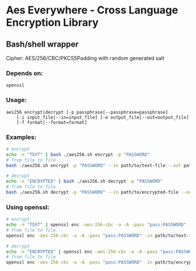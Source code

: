 # Aes Everywhere - Cross Language Encryption Library

## Bash/shell wrapper

Cipher: AES/256/CBC/PKCS5Padding with random generated salt


### Depends on:
```
openssl
```

### Usage:
```raw
aes256 encrypt|decrypt [-p passphrase|--passphrase=passphrase]
    [-i input_file|--in=input_file] [-o output_file|--out=output_file]
    [-f format|--format=format]
```

### Examples:

```bash
# encrypt
echo -n "TEXT" | bash ./aes256.sh encrypt -p "PASSWORD"
# from file to file
bash ./aes256.sh encrypt -p "PASSWORD" --in path/to/text-file --out path/to/encrypted-file

# decrypt
echo -n "ENCRYPTED" | bash ./aes256.sh decrypt -p "PASSWORD"
# from file to file
bash ./aes256.sh decrypt -p "PASSWORD" --in path/to/encrypted-file --out path/to/text-file
```

### Using openssl:

```bash
# encrypt
echo -n "TEXT" | openssl enc -aes-256-cbc -a -A -pass "pass:PASSWORD"
# from file to file
openssl enc -aes-256-cbc -a -A -pass "pass:PASSWORD" -in path/to/text-file -out path/to/encrypted-file

# decrypt
echo -n "ENCRYPTED" | openssl enc -aes-256-cbc -a -A -pass "pass:PASSWORD" -d
# from file to file
openssl enc -aes-256-cbc -a -A -pass "pass:PASSWORD" -in path/to/encrypted-file -out path/to/text-file -d

```
